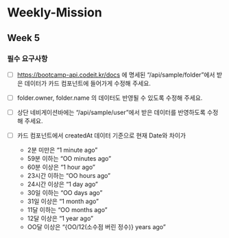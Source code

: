 # Weekly-Mission
## Week 5
### 필수 요구사항
- [ ] https://bootcamp-api.codeit.kr/docs 에 명세된 “/api/sample/folder”에서 받은 데이터가 카드 컴포넌트에 들어가게 수정해 주세요.
- [ ] folder.owner, folder.name 의 데이터도 반영될 수 있도록 수정해 주세요.
- [ ] 상단 네비게이션바에는 “/api/sample/user”에서 받은 데이터를 반영하도록 수정해 주세요.

- [ ] 카드 컴포넌트에서 createdAt 데이터 기준으로 현재 Date와 차이가
  - 2분 미만은 “1 minute ago”
  - 59분 이하는 “OO minutes ago”
  - 60분 이상은 “1 hour ago”
  - 23시간 이하는 “OO hours ago”
  - 24시간 이상은 “1 day ago”
  - 30일 이하는 “OO days ago”
  - 31일 이상은 “1 month ago”
  - 11달 이하는 “OO months ago”
  - 12달 이상은 “1 year ago”
  - OO달 이상은 “{OO/12(소수점 버린 정수)} years ago”